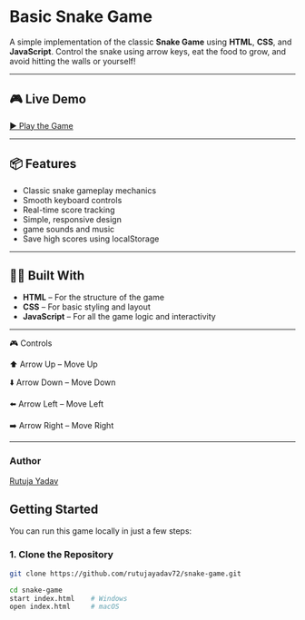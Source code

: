 #  Basic Snake Game

A simple implementation of the classic **Snake Game** using **HTML**, **CSS**, and **JavaScript**. Control the snake using arrow keys, eat the food to grow, and avoid hitting the walls or yourself!

---

## 🎮 Live Demo

[▶ Play the Game](#)  


---

## 📦 Features

- Classic snake gameplay mechanics
- Smooth keyboard controls
- Real-time score tracking
- Simple, responsive design
- game sounds and music
- Save high scores using localStorage

---

## 🧑‍💻 Built With

- **HTML** – For the structure of the game
- **CSS** – For basic styling and layout
- **JavaScript** – For all the game logic and interactivity

---

🎮 Controls

⬆️ Arrow Up – Move Up

⬇️ Arrow Down – Move Down

⬅️ Arrow Left – Move Left

➡️ Arrow Right – Move Right


---
### Author
[Rutuja Yadav](https://github.com/rutujayadav72)

##  Getting Started

You can run this game locally in just a few steps:

### 1. Clone the Repository

```bash
git clone https://github.com/rutujayadav72/snake-game.git

cd snake-game
start index.html    # Windows
open index.html     # macOS

